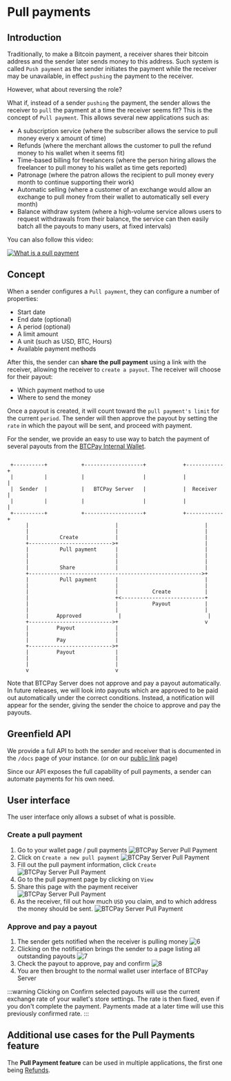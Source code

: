 # Pull payments

## Introduction

Traditionally, to make a Bitcoin payment, a receiver shares their bitcoin address and the sender later sends money to this address.
Such system is called `Push payment` as the sender initiates the payment while the receiver may be unavailable, in effect `pushing` the payment to the receiver.

However, what about reversing the role?

What if, instead of a sender `pushing` the payment, the sender allows the receiver to `pull` the payment at a time the receiver seems fit?
This is the concept of `Pull payment`. This allows several new applications such as:

- A subscription service (where the subscriber allows the service to pull money every x amount of time)
- Refunds (where the merchant allows the customer to pull the refund money to his wallet when it seems fit)
- Time-based billing for freelancers (where the person hiring allows the freelancer to pull money to his wallet as time gets reported)
- Patronage (where the patron allows the recipient to pull money every month to continue supporting their work)
- Automatic selling (where a customer of an exchange would allow an exchange to pull money from their wallet to automatically sell every month)
- Balance withdraw system (where a high-volume service allows users to request withdrawals from their balance, the service can then easily batch all the payouts to many users, at fixed intervals)

You can also follow this video:

[![What is a pull payment](https://img.youtube.com/vi/-e8lPd9NtPs/mqdefault.jpg)](https://www.youtube.com/watch?v=-e8lPd9NtPs)

## Concept

When a sender configures a `Pull payment`, they can configure a number of properties:

- Start date
- End date (optional)
- A period (optional)
- A limit amount
- A unit (such as USD, BTC, Hours)
- Available payment methods

After this, the sender can **share the pull payment** using a link with the receiver, allowing the receiver to `create a payout`.
The receiver will choose for their payout:

- Which payment method to use
- Where to send the money

Once a payout is created, it will count toward the `pull payment's limit` for the current `period`.
The sender will then approve the payout by setting the `rate` in which the payout will be sent, and proceed with payment.

For the sender, we provide an easy to use way to batch the payment of several payouts from the [BTCPay Internal Wallet](./Wallet.Md.).

```

 +----------+           +-------------------+            +------------+
 |          |           |                   |            |            |
 |  Sender  |           |   BTCPay Server   |            |  Receiver  |
 |          |           |                   |            |            |
 +----------+           +-------------------+            +------------+
      |                            |                            |
      |                            |                            |
      |          Create            |                            |
      +--------------------------->+                            |
      |          Pull payment      |                            |
      |                            |                            |
      |                            |                            |
      |          Share             |                            |
      +-------------------------------------------------------->+
      |          Pull payment      |                            |
      |                            |                            |
      |                            |           Create           |
      |                            +<---------------------------+
      |                            |           Payout           |
      |                            |                            |
      |         Approved            |                            |
      +--------------------------->+                            v
      |         Payout             |
      |                            |
      |         Pay                |
      +--------------------------->+
      |         Payout             |
      |                            |
      |                            |
      v                            v
```

Note that BTCPay Server does not approve and pay a payout automatically. In future releases, we will look into payouts which are approved to be paid out automatically under the correct conditions.
Instead, a notification will appear for the sender, giving the sender the choice to approve and pay the payouts.

## Greenfield API

We provide a full API to both the sender and receiver that is documented in the `/docs` page of your instance. (or on our [public link](https://docs.btcpayserver.org/API/Greenfield/v1/) page)

Since our API exposes the full capability of pull payments, a sender can automate payments for his own need.

## User interface

The user interface only allows a subset of what is possible.

### Create a pull payment

1. Go to your wallet page / pull payments
   ![BTCPay Server Pull Payment](./img/pull-payments/1.jpg)
2. Click on `Create a new pull payment`
   ![BTCPay Server Pull Payment](./img/pull-payments/2.jpg)
3. Fill out the pull payment information, click `Create`
   ![BTCPay Server Pull Payment](./img/pull-payments/3.jpg)
4. Go to the pull payment page by clicking on `View`
5. Share this page with the payment receiver
   ![BTCPay Server Pull Payment](./img/pull-payments/4.png)
6. As the receiver, fill out how much `USD` you claim, and to which address the money should be sent.
   ![BTCPay Server Pull Payment](./img/pull-payments/5.png)

### Approve and pay a payout

1. The sender gets notified when the receiver is pulling money
   ![6](./img/pull-payments/6.jpg)
2. Clicking on the notification brings the sender to a page listing all outstanding payouts
   ![7](./img/pull-payments/7.jpg)
3. Check the payout to approve, pay and confirm
   ![8](./img/pull-payments/8.jpg)
4. You are then brought to the normal wallet user interface of BTCPay Server

:::warning
Clicking on Confirm selected payouts will use the current exchange rate of your wallet's store settings. The rate is then fixed, even if you don't complete the payment. Payments made at a later time will use this previously confirmed rate.
:::

## Additional use cases for the Pull Payments feature

The **Pull Payment feature** can be used in multiple applications, the first one being [Refunds](./Refund.md).
